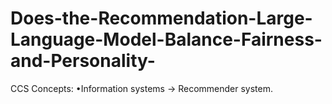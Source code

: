 # Does-the-Recommendation-Large-Language-Model-Balance-Fairness-and-Personality-
CCS Concepts: •Information systems → Recommender system.
